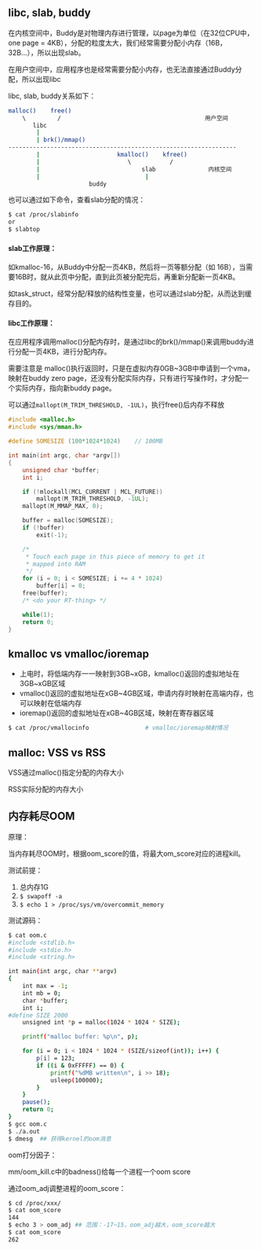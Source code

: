 ## libc, slab, buddy

在内核空间中，Buddy是对物理内存进行管理，以page为单位（在32位CPU中，one page = 4KB），分配的粒度太大，我们经常需要分配小内存（16B，32B...），所以出现slab。

在用户空间中，应用程序也是经常需要分配小内存，也无法直接通过Buddy分配，所以出现libc

libc, slab, buddy关系如下：

```bash
malloc()    free()
    \         /                                         用户空间
       libc
        |
        | brk()/mmap()
-----------------------------------------------------------------
        |                      kmalloc()    kfree()
        |                         \           /
        |                             slab               内核空间
        |                              |  
                       buddy
```

也可以通过如下命令，查看slab分配的情况：

```bash
$ cat /proc/slabinfo
or
$ slabtop
```

#### slab工作原理：

如kmalloc-16，从Buddy中分配一页4KB，然后将一页等额分配（如 16B），当需要16B时，就从此页中分配，直到此页被分配完后，再重新分配新一页4KB。

如task_struct，经常分配/释放的结构性变量，也可以通过slab分配，从而达到缓存目的。

#### libc工作原理：

在应用程序调用malloc()分配内存时，是通过libc的brk()/mmap()来调用buddy进行分配一页4KB，进行分配内存。

需要注意是 malloc()执行返回时，只是在虚拟内存0GB~3GB中申请到一个vma，映射在buddy zero page，还没有分配实际内存，只有进行写操作时，才分配一个实际内存，指向新buddy page。

可以通过`mallopt(M_TRIM_THRESHOLD, -1UL)`，执行free()后内存不释放

```c
#include <malloc.h>
#include <sys/mman.h>

#define SOMESIZE (100*1024*1024)	// 100MB

int main(int argc, char *argv[])
{
	unsigned char *buffer;
	int i;

	if (!mlockall(MCL_CURRENT | MCL_FUTURE))
		mallopt(M_TRIM_THRESHOLD, -1UL);
	mallopt(M_MMAP_MAX, 0);

	buffer = malloc(SOMESIZE);
	if (!buffer)
		exit(-1);

	/* 
	 * Touch each page in this piece of memory to get it
	 * mapped into RAM
	 */
	for (i = 0; i < SOMESIZE; i += 4 * 1024)
		buffer[i] = 0;
	free(buffer);
	/* <do your RT-thing> */

	while(1);
	return 0;
}
```

## kmalloc vs vmalloc/ioremap

* 上电时，将低端内存一一映射到3GB~xGB，kmalloc()返回的虚拟地址在3GB~xGB区域
* vmalloc()返回的虚拟地址在xGB~4GB区域，申请内存时映射在高端内存，也可以映射在低端内存
* ioremap()返回的虚拟地址在xGB~4GB区域，映射在寄存器区域

```bash
$ cat /proc/vmallocinfo                # vmalloc/ioremap映射情况
```

## malloc: VSS vs RSS

VSS通过malloc()指定分配的内存大小

RSS实际分配的内存大小

## 内存耗尽OOM

原理：

当内存耗尽OOM时，根据oom_score的值，将最大om_score对应的进程kill。

测试前提：

1. 总内存1G
2. `$ swapoff -a`
3. `$ echo 1 > /proc/sys/vm/overcommit_memory`

测试源码：

```bash
$ cat oom.c
#include <stdlib.h>
#include <stdio.h>
#include <string.h>

int main(int argc, char **argv)
{
	int max = -1;
	int mb = 0;
	char *buffer;
	int i;
#define SIZE 2000
	unsigned int *p = malloc(1024 * 1024 * SIZE);

	printf("malloc buffer: %p\n", p);

	for (i = 0; i < 1024 * 1024 * (SIZE/sizeof(int)); i++) {
		p[i] = 123;
		if ((i & 0xFFFFF) == 0) {
			printf("%dMB written\n", i >> 18);
			usleep(100000);
		}
	}
	pause();
	return 0;
}
$ gcc oom.c
$ ./a.out
$ dmesg  ## 获得kernel的oom消息
```

oom打分因子：

mm/oom_kill.c中的badness()给每一个进程一个oom score

通过oom_adj调整进程的oom_score：

```bash
$ cd /proc/xxx/
$ cat oom_score
144
$ echo 3 > oom_adj ## 范围：-17~15，oom_adj越大，oom_score越大
$ cat oom_score
262
```